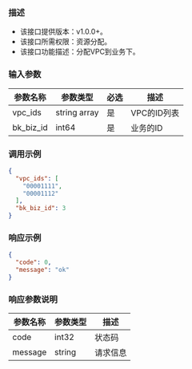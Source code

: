 ### 描述

- 该接口提供版本：v1.0.0+。
- 该接口所需权限：资源分配。
- 该接口功能描述：分配VPC到业务下。

### 输入参数

| 参数名称      | 参数类型         | 必选  | 描述       |
|-----------|--------------|-----|----------|
| vpc_ids   | string array | 是   | VPC的ID列表 |
| bk_biz_id | int64        | 是   | 业务的ID    |

### 调用示例

```json
{
  "vpc_ids": [
    "00001111",
    "00001112"
  ],
  "bk_biz_id": 3
}
```

### 响应示例

```json
{
  "code": 0,
  "message": "ok"
}
```

### 响应参数说明

| 参数名称    | 参数类型   | 描述   |
|---------|--------|------|
| code    | int32  | 状态码  |
| message | string | 请求信息 |